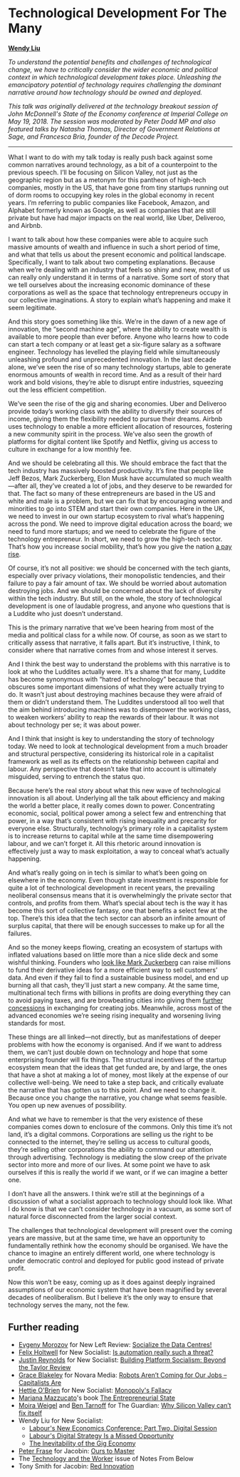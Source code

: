 Technological Development For The Many
======================================

**[Wendy Liu](https://twitter.com/dellsystem)**

*To understand the potential benefits and challenges of technological
change, we have to critically consider the wider economic and political
context in which technological development takes place. Unleashing the
emancipatory potential of technology requires challenging the dominant
narrative around how technology should be owned and deployed.*

*This talk was originally delivered at the technology breakout session
of John McDonnell's State of the Economy conference at Imperial College
on May 19, 2018. The session was moderated by Peter Dodd MP and also
featured talks by Natasha Thomas, Director of Government Relations at
Sage, and Francesca Bria, founder of the Decode Project.*

------------------------------------------------------------------------

What I want to do with my talk today is really push back against some
common narratives around technology, as a bit of a counterpoint to the
previous speech. I’ll be focusing on Silicon Valley, not just as the
geographic region but as a metonym for this pantheon of high-tech
companies, mostly in the US, that have gone from tiny startups running
out of dorm rooms to occupying key roles in the global economy in recent
years. I’m referring to public companies like Facebook, Amazon, and
Alphabet formerly known as Google, as well as companies that are still
private but have had major impacts on the real world, like Uber,
Deliveroo, and Airbnb.

I want to talk about how these companies were able to acquire such
massive amounts of wealth and influence in such a short period of time,
and what that tells us about the present economic and political
landscape. Specifically, I want to talk about two competing
explanations. Because when we’re dealing with an industry that feels so
shiny and new, most of us can really only understand it in terms of a
narrative. Some sort of story that we tell ourselves about the
increasing economic dominance of these corporations as well as the space
that technology entrepreneurs occupy in our collective imaginations. A
story to explain what’s happening and make it seem legitimate.

And this story goes something like this. We’re in the dawn of a new age
of innovation, the “second machine age”, where the ability to create
wealth is available to more people than ever before. Anyone who learns
how to code can start a tech company or at least get a six-figure salary
as a software engineer. Technology has levelled the playing field while
simultaneously unleashing profound and unprecedented innovation. In the
last decade alone, we’ve seen the rise of so many technology startups,
able to generate enormous amounts of wealth in record time. And as a
result of their hard work and bold visions, they’re able to disrupt
entire industries, squeezing out the less efficient competition.

We’ve seen the rise of the gig and sharing economies. Uber and Deliveroo
provide today’s working class with the ability to diversify their
sources of income, giving them the flexibility needed to pursue their
dreams. Airbnb uses technology to enable a more efficient allocation of
resources, fostering a new community spirit in the process. We’ve also
seen the growth of platforms for digital content like Spotify and
Netflix, giving us access to culture in exchange for a low monthly fee.

And we should be celebrating all this. We should embrace the fact that
the tech industry has massively boosted productivity. It’s fine that
people like Jeff Bezos, Mark Zuckerberg, Elon Musk have accumulated so
much wealth—after all, they’ve created a lot of jobs, and they deserve
to be rewarded for that. The fact so many of these entrepreneurs are
based in the US and white and male is a problem, but we can fix that by
encouraging women and minorities to go into STEM and start their own
companies. Here in the UK, we need to invest in our own startup
ecosystem to rival what’s happening across the pond. We need to improve
digital education across the board; we need to fund more startups; and
we need to celebrate the figure of the technology entrepreneur. In
short, we need to grow the high-tech sector. That’s how you increase
social mobility, that’s how you give the nation [a pay
rise](https://quarterly.demos.co.uk/article/issue-13/digital-challenges/).

Of course, it’s not all positive: we should be concerned with the tech
giants, especially over privacy violations, their monopolistic
tendencies, and their failure to pay a fair amount of tax. We should be
worried about automation destroying jobs. And we should be concerned
about the lack of diversity within the tech industry. But still, on the
whole, the story of technological development is one of laudable
progress, and anyone who questions that is a Luddite who just doesn’t
understand.

This is the primary narrative that we’ve been hearing from most of the
media and political class for a while now. Of course, as soon as we
start to critically assess that narrative, it falls apart. But it’s
instructive, I think, to consider where that narrative comes from and
whose interest it serves.

And I think the best way to understand the problems with this narrative
is to look at who the Luddites actually were. It’s a shame that for
many, Luddite has become synonymous with “hatred of technology” because
that obscures some important dimensions of what they were actually
trying to do. It wasn’t just about destroying machines because they were
afraid of them or didn’t understand them. The Luddites understood all
too well that the aim behind introducing machines was to disempower the
working class, to weaken workers’ ability to reap the rewards of their
labour. It was not about technology per se; it was about power.

And I think that insight is key to understanding the story of technology
today. We need to look at technological development from a much broader
and structural perspective, considering its historical role in a
capitalist framework as well as its effects on the relationship between
capital and labour. Any perspective that doesn’t take that into account
is ultimately misguided, serving to entrench the status quo.

Because here’s the real story about what this new wave of technological
innovation is all about. Underlying all the talk about efficiency and
making the world a better place, it really comes down to power.
Concentrating economic, social, political power among a select few and
entrenching that power, in a way that’s consistent with rising
inequality and precarity for everyone else. Structurally, technology’s
primary role in a capitalist system is to increase returns to capital
while at the same time disempowering labour, and we can’t forget it. All
this rhetoric around innovation is effectively just a way to mask
exploitation, a way to conceal what’s actually happening.

And what’s really going on in tech is similar to what’s been going on
elsewhere in the economy. Even though state investment is responsible
for quite a lot of technological development in recent years, the
prevailing neoliberal consensus means that it is overwhelmingly the
private sector that controls, and profits from them. What’s special
about tech is the way it has become this sort of collective fantasy, one
that benefits a select few at the top. There’s this idea that the tech
sector can absorb an infinite amount of surplus capital, that there will
be enough successes to make up for all the failures.

And so the money keeps flowing, creating an ecosystem of startups with
inflated valuations based on little more than a nice slide deck and some
wishful thinking. Founders who [look like Mark
Zuckerberg](http://www.paulgraham.com/tricked.html) can raise millions
to fund their derivative ideas for a more efficient way to sell
customers’ data. And even if they fail to find a sustainable business
model, and end up burning all that cash, they'll just start a new
company. At the same time, multinational tech firms with billions in
profits are doing everything they can to avoid paying taxes, and are
browbeating cities into giving them [further
concessions](https://qz.com/1194567/amazon-h2q-tax-breaks-may-endanger-cities-essential-services/)
in exchanging for creating jobs. Meanwhile, across most of the advanced
economies we’re seeing rising inequality and worsening living standards
for most.

These things are all linked—not directly, but as manifestations of
deeper problems with how the economy is organised. And if we want to
address them, we can’t just double down on technology and hope that some
enterprising founder will fix things. The structural incentives of the
startup ecosystem mean that the ideas that get funded are, by and large,
the ones that have a shot at making a lot of money, most likely at the
expense of our collective well-being. We need to take a step back, and
critically evaluate the narrative that has gotten us to this point. And
we need to change it. Because once you change the narrative, you change
what seems feasible. You open up new avenues of possibility.

And what we have to remember is that the very existence of these
companies comes down to enclosure of the commons. Only this time it’s
not land, it’s a digital commons. Corporations are selling us the right
to be connected to the internet, they’re selling us access to cultural
goods, they’re selling other corporations the ability to command our
attention through advertising. Technology is mediating the slow creep of
the private sector into more and more of our lives. At some point we
have to ask ourselves if this is really the world if we want, or if we
can imagine a better one.

I don’t have all the answers. I think we’re still at the beginnings of a
discussion of what a socialist approach to technology should look like.
What I do know is that we can’t consider technology in a vacuum, as some
sort of natural force disconnected from the larger social context.

The challenges that technological development will present over the
coming years are massive, but at the same time, we have an opportunity
to fundamentally rethink how the economy should be organised. We have
the chance to imagine an entirely different world, one where technology
is under democratic control and deployed for public good instead of
private profit.

Now this won’t be easy, coming up as it does against deeply ingrained
assumptions of our economic system that have been magnified by several
decades of neoliberalism. But I believe it’s the only way to ensure that
technology serves the many, not the few.

Further reading
---------------

-   [Evgeny Morozov](https://twitter.com/evgenymorozov) for New Left
    Review: [Socialize the Data
    Centres!](https://newleftreview.org/II/91/evgeny-morozov-socialize-the-data-centres)
-   [Felix Holtwell](https://twitter.com/AutomatedFully) for New
    Socialist: [Is automation really such a
    threat?](https://newsocialist.org.uk/is-automation-really-such-a-threat/)
-   [Justin Reynolds](https://twitter.com/justinlucent) for New
    Socialist: [Building Platform Socialism: Beyond the Taylor
    Review](https://newsocialist.org.uk//building-platform-socialism-beyond-the-taylor-review/)
-   [Grace Blakeley](https://twitter.com/graceblakeley) for Novara
    Media: [Robots Aren’t Coming for Our Jobs – Capitalists
    Are](http://novaramedia.com/2018/03/20/robots-arent-coming-for-our-jobs-capitalists-are/)
-   [Hettie O'Brien](https://twitter.com/hettieveronica) for New
    Socialist: [Monopoly's
    Fallacy](https://newsocialist.org.uk//monopolys-fallacy/)
-   [Mariana Mazzucato](https://twitter.com/MazzucatoM)'s book [The
    Entrepreneurial
    State](https://www.penguin.co.uk/articles/features/2018/apr/mariana-mazzucato-entreprenuerial-state/)
-   [Moira Weigel](https://twitter.com/moiragweigel) and [Ben
    Tarnoff](https://twitter.com/bentarnoff) for The Guardian: [Why
    Silicon Valley can’t fix
    itself](https://www.theguardian.com/news/2018/may/03/why-silicon-valley-cant-fix-itself-tech-humanism)
-   Wendy Liu for New Socialist:
    -   [Labour's New Economics Conference: Part Two, Digital
        Session](https://newsocialist.org.uk//labours-new-economics-conference-part-two-digital-session/)
    -   [Labour's Digital Strategy Is a Missed
        Opportunity](https://newsocialist.org.uk//labours-digital-strategy/)
    -   [The Inevitability of the Gig
        Economy](https://newsocialist.org.uk//the-gig-economy/)
-   [Peter Frase](https://twitter.com/pefrase) for Jacobin: [Ours to
    Master](https://www.jacobinmag.com/2015/03/automation-frase-robots)
-   The [Technology and the
    Worker](http://www.notesfrombelow.org/issue/technology-and-the-worker)
    issue of Notes From Below
-   Tony Smith for Jacobin: [Red
    Innovation](https://www.jacobinmag.com/2015/03/socialism-innovation-capitalism-smith)

